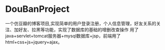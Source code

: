 # DouBanProject
一个仿豆瓣的博客项目,实现简单的用户登录注册，个人信息管理，好友关系的关注、加好友、拉黑等功能，实现了数据库的基础的增删改查操作
用了java+servlet+tomcat服务器+mysql数据库+jsp，前端用了html+css+js+jquery+ajax。
